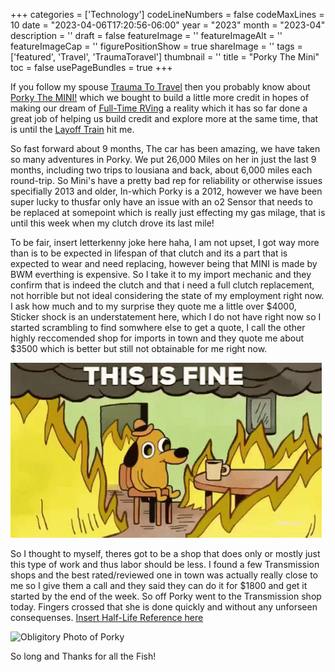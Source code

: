 ﻿+++
categories = ['Technology']
codeLineNumbers = false
codeMaxLines = 10
date = "2023-04-06T17:20:56-06:00"
year = "2023"
month = "2023-04"
description = ''
draft = false
featureImage = ''
featureImageAlt = ''
featureImageCap = ''
figurePositionShow = true
shareImage = ''
tags = ['featured', 'Travel', 'TraumaToravel']
thumbnail = ''
title = "Porky The Mini"
toc = false
usePageBundles = true
+++

If you follow my spouse [Trauma To Travel](https://traumatotravel.xyz) then you probably know about [Porky The MINI!](https://traumatotravel.xyz/2022/08/introducing-porky/) which we bought to build a little more credit in hopes of making our dream of [Full-Time RVing](https://traumatotravel.xyz/2023/04/manifesting-a-life-on-wheels/) a reality which it has so far done a great job of helping us build credit and explore more at the same time, that is until the [Layoff Train](https://techrelay.xyz/post/layoff-train/) hit me. 

So fast forward about 9 months, The car has been amazing, we have taken so many adventures in Porky. We put 26,000 Miles on her in just the last 9 months, including two trips to lousiana and back, about 6,000 miles each round-trip. So Mini's have a pretty bad rep for reliability or otherwise issues specifially 2013 and older, In-which Porky is a 2012, however we have been super lucky to thusfar only have an issue with an o2 Sensor that needs to be replaced at somepoint which is really just effecting my gas milage, that is until this week when my clutch drove its last mile! 

To be fair, insert letterkenny joke here haha, I am not upset, I got way more than is to be expected in lifespan of that clutch and its a part that is expected to wear and need replacing, however being that MINI is made by BWM everthing is expensive. So I take it to my import mechanic and they confirm that is indeed the clutch and that i need a full clutch replacement, not horrible but not ideal considering the state of my employment right now. I ask how much and to my surprise they quote me a little over $4000, Sticker shock is an understatement here, which I do not have right now so I started scrambling to find somwhere else to get a quote, I call the other highly reccomended shop for imports in town and they quote me about $3500 which is better but still not obtainable for me right now. 

![This is Fine!](this-is-fine.gif)

So I thought to myself, theres got to be a shop that does only or mostly just this type of work and thus labor should be less. I found a few Transmission shops and the best rated/reviewed one in town was actually really close to me so I give them a call and they said they can do it for $1800 and get it started by the end of the week. So off Porky went to the Transmission shop today. Fingers crossed that she is done quickly and without any unforseen consequenses. [Insert Half-Life Reference here](https://www.youtube.com/watch?v=tZqBrMqZLR4)

![Obligitory Photo of Porky](porky.png)

So long and Thanks for all the Fish! 

